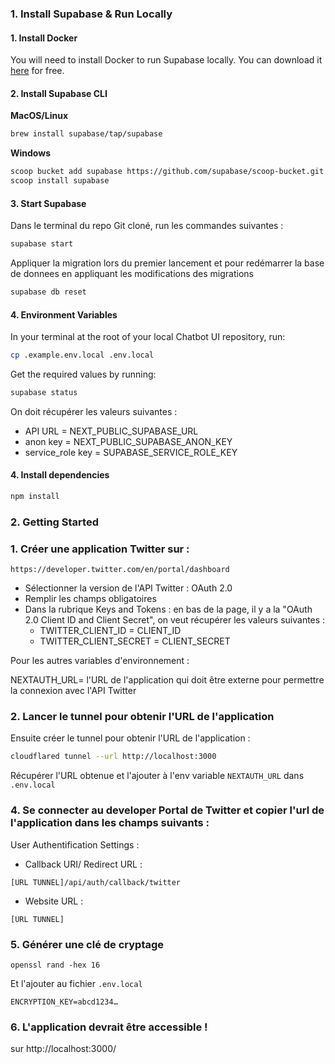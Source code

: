 ### 1. Install Supabase & Run Locally

#### 1. Install Docker

You will need to install Docker to run Supabase locally. You can download it [here](https://docs.docker.com/get-docker) for free.

#### 2. Install Supabase CLI

**MacOS/Linux**

```bash
brew install supabase/tap/supabase
```

**Windows**

```bash
scoop bucket add supabase https://github.com/supabase/scoop-bucket.git
scoop install supabase
```

#### 3. Start Supabase

Dans le terminal du repo Git cloné, run les commandes suivantes :

```bash
supabase start
```

Appliquer la migration lors du premier lancement et pour redémarrer la base de donnees en appliquant les modifications des migrations

```bash
supabase db reset
```

#### 4. Environment Variables

In your terminal at the root of your local Chatbot UI repository, run:

```bash
cp .example.env.local .env.local
```

Get the required values by running:

```bash
supabase status
```

On doit récupérer les valeurs suivantes :
- API URL = NEXT_PUBLIC_SUPABASE_URL
- anon key = NEXT_PUBLIC_SUPABASE_ANON_KEY
- service_role key = SUPABASE_SERVICE_ROLE_KEY

#### 4. Install dependencies

```bash
npm install
```

### 2. Getting Started

### 1. Créer une application Twitter sur : 
``` https://developer.twitter.com/en/portal/dashboard ```

- Sélectionner la version de l'API Twitter : OAuth 2.0
- Remplir les champs obligatoires 
- Dans la rubrique Keys and Tokens : en bas de la page, il y a la "OAuth 2.0 Client ID and Client Secret", on veut récupérer les valeurs suivantes :
    - TWITTER_CLIENT_ID = CLIENT_ID
    - TWITTER_CLIENT_SECRET =  CLIENT_SECRET


Pour les autres variables d'environnement :

NEXTAUTH_URL= l'URL de l'application qui doit être externe pour permettre la connexion avec l'API Twitter 

### 2. Lancer le tunnel pour obtenir l'URL de l'application

Ensuite créer le tunnel pour obtenir l'URL de l'application :

```bash
cloudflared tunnel --url http://localhost:3000
```

Récupérer l'URL obtenue et l'ajouter à l'env variable `NEXTAUTH_URL` dans `.env.local`

### 4. Se connecter au developer Portal de Twitter et copier l'url de l'application dans les champs suivants :

User Authentification Settings :
- Callback URI/ Redirect URL :
```
[URL TUNNEL]/api/auth/callback/twitter

```

- Website URL :
```
[URL TUNNEL]
```

### 5. Générer une clé de cryptage

```shell
openssl rand -hex 16
```

Et l'ajouter au fichier `.env.local`

```
ENCRYPTION_KEY=abcd1234…
```

### 6. L'application devrait être accessible !

sur http://localhost:3000/
